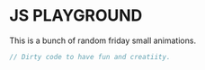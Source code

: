 # JS PLAYGROUND
This is a bunch of random friday small animations.

```js
// Dirty code to have fun and creatiity.
```

